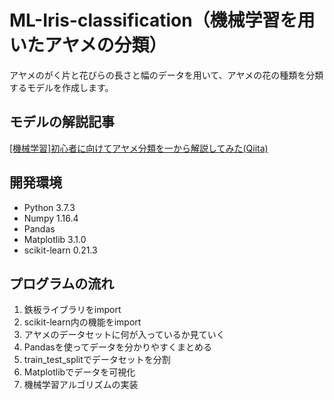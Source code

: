 # ML-Iris-classification（機械学習を用いたアヤメの分類）
アヤメのがく片と花びらの長さと幅のデータを用いて、アヤメの花の種類を分類するモデルを作成します。

## モデルの解説記事
[[機械学習]初心者に向けてアヤメ分類を一から解説してみた(Qiita)](https://qiita.com/Hirochon/items/12379d7ca6141f1fb6fa)

## 開発環境
- Python 3.7.3
- Numpy 1.16.4
- Pandas
- Matplotlib 3.1.0
- scikit-learn 0.21.3

## プログラムの流れ
1. 鉄板ライブラリをimport
2. scikit-learn内の機能をimport
3. アヤメのデータセットに何が入っているか見ていく
4. Pandasを使ってデータを分かりやすくまとめる
5. train_test_splitでデータセットを分割
6. Matplotlibでデータを可視化
7. 機械学習アルゴリズムの実装
